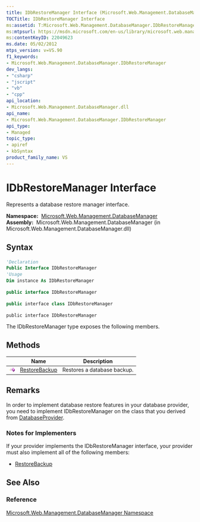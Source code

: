 ```yaml
---
title: IDbRestoreManager Interface (Microsoft.Web.Management.DatabaseManager)
TOCTitle: IDbRestoreManager Interface
ms:assetid: T:Microsoft.Web.Management.DatabaseManager.IDbRestoreManager
ms:mtpsurl: https://msdn.microsoft.com/en-us/library/microsoft.web.management.databasemanager.idbrestoremanager(v=VS.90)
ms:contentKeyID: 22049623
ms.date: 05/02/2012
mtps_version: v=VS.90
f1_keywords:
- Microsoft.Web.Management.DatabaseManager.IDbRestoreManager
dev_langs:
- "csharp"
- "jscript"
- "vb"
- "cpp"
api_location:
- Microsoft.Web.Management.DatabaseManager.dll
api_name:
- Microsoft.Web.Management.DatabaseManager.IDbRestoreManager
api_type:
- Managed
topic_type:
- apiref
- kbSyntax
product_family_name: VS
---
```


# IDbRestoreManager Interface

Represents a database restore manager interface.

**Namespace:**  [Microsoft.Web.Management.DatabaseManager](microsoft-web-management-databasemanager-namespace.md)  
**Assembly:**  Microsoft.Web.Management.DatabaseManager (in Microsoft.Web.Management.DatabaseManager.dll)

## Syntax

```vb
'Declaration
Public Interface IDbRestoreManager
'Usage
Dim instance As IDbRestoreManager
```

```csharp
public interface IDbRestoreManager
```

```cpp
public interface class IDbRestoreManager
```

```jscript
public interface IDbRestoreManager
```

The IDbRestoreManager type exposes the following members.

## Methods

||Name|Description|
|--- |--- |--- |
|![Public method](images/Dd566041.pubmethod(en-us,VS.90).gif "Public method")|[RestoreBackup](idbrestoremanager-restorebackup-method-microsoft-web-management-databasemanager.md)|Restores a database backup.|


## Remarks

In order to implement database restore features in your database provider, you need to implement IDbRestoreManager on the class that you derived from [DatabaseProvider](databaseprovider-class-microsoft-web-management-databasemanager.md).

### 

### Notes for Implementers

If your provider implements the IDbRestoreManager interface, your provider must also implement all of the following members:

  - [RestoreBackup](idbrestoremanager-restorebackup-method-microsoft-web-management-databasemanager.md)

## See Also

### Reference

[Microsoft.Web.Management.DatabaseManager Namespace](microsoft-web-management-databasemanager-namespace.md)

